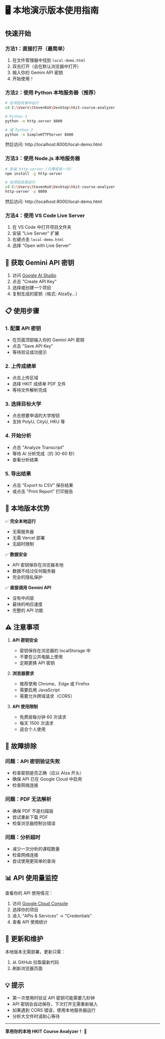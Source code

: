 # 🖥️ 本地演示版本使用指南

## 快速开始

### 方法1：直接打开（最简单）
1. 在文件管理器中找到 `local-demo.html`
2. 双击打开（会在默认浏览器中打开）
3. 输入你的 Gemini API 密钥
4. 开始使用！

### 方法2：使用 Python 本地服务器（推荐）
```bash
# 在项目目录中运行
cd C:\Users\StevenKok\Desktop\hkit-course-analyzer

# Python 3
python -m http.server 8000

# 或 Python 2
python -m SimpleHTTPServer 8000
```
然后访问: http://localhost:8000/local-demo.html

### 方法3：使用 Node.js 本地服务器
```bash
# 安装 http-server (只需安装一次)
npm install -g http-server

# 在项目目录运行
cd C:\Users\StevenKok\Desktop\hkit-course-analyzer
http-server -p 8000
```
然后访问: http://localhost:8000/local-demo.html

### 方法4：使用 VS Code Live Server
1. 在 VS Code 中打开项目文件夹
2. 安装 "Live Server" 扩展
3. 右键点击 `local-demo.html`
4. 选择 "Open with Live Server"

## 🔑 获取 Gemini API 密钥

1. 访问 [Google AI Studio](https://makersuite.google.com/app/apikey)
2. 点击 "Create API Key"
3. 选择或创建一个项目
4. 复制生成的密钥（格式: AIzaSy...）

## 📋 使用步骤

### 1. 配置 API 密钥
- 在页面顶部输入你的 Gemini API 密钥
- 点击 "Save API Key"
- 等待验证成功提示

### 2. 上传成绩单
- 点击上传区域
- 选择 HKIT 成绩单 PDF 文件
- 等待文件解析完成

### 3. 选择目标大学
- 点击想要申请的大学按钮
- 支持 PolyU, CityU, HKU 等

### 4. 开始分析
- 点击 "Analyze Transcript"
- 等待 AI 分析完成（约 30-60 秒）
- 查看分析结果

### 5. 导出结果
- 点击 "Export to CSV" 保存结果
- 或点击 "Print Report" 打印报告

## 🎯 本地版本优势

✅ **完全本地运行**
- 无需服务器
- 无需 Vercel 部署
- 无超时限制

✅ **数据安全**
- API 密钥保存在浏览器本地
- 数据不经过任何服务器
- 完全的隐私保护

✅ **直接调用 Gemini API**
- 没有中间层
- 最快的响应速度
- 完整的 API 功能

## ⚠️ 注意事项

1. **API 密钥安全**
   - 密钥保存在浏览器的 localStorage 中
   - 不要在公共电脑上使用
   - 定期更换 API 密钥

2. **浏览器要求**
   - 推荐使用 Chrome、Edge 或 Firefox
   - 需要启用 JavaScript
   - 需要允许跨域请求（CORS）

3. **API 使用限制**
   - 免费层每分钟 60 次请求
   - 每天 1500 次请求
   - 适合个人使用

## 🐛 故障排除

### 问题：API 密钥验证失败
- 检查密钥是否正确（应以 AIza 开头）
- 确保 API 已在 Google Cloud 中启用
- 检查网络连接

### 问题：PDF 无法解析
- 确保 PDF 不是扫描版
- 尝试重新下载 PDF
- 检查浏览器控制台错误

### 问题：分析超时
- 减少一次分析的课程数量
- 检查网络连接
- 尝试使用更简单的查询

## 📊 API 使用量监控

查看你的 API 使用情况：
1. 访问 [Google Cloud Console](https://console.cloud.google.com)
2. 选择你的项目
3. 进入 "APIs & Services" → "Credentials"
4. 查看 API 使用统计

## 🔄 更新和维护

本地版本无需部署，更新只需：
1. 从 GitHub 拉取最新代码
2. 刷新浏览器页面

## 💡 提示

- 第一次使用时验证 API 密钥可能需要几秒钟
- API 密钥会自动保存，下次打开无需重新输入
- 如果遇到 CORS 错误，使用本地服务器运行
- 分析大文件时请耐心等待

---

**享用你的本地 HKIT Course Analyzer！** 🎉

